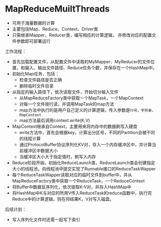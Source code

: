 # MapReduceMuiltThreads

* 可用于海量数据的计算
* 主要包括Map、Reduce、Context、Driver类
* 只需继承Mapper，Reducer类，编写相应的计算逻辑，
并修改对应的配置文件参数即可部署运行

工作流程：

* 首先加载配置文件，从配置文件中读取的MyMapper、MyReducer的文件位置，和输入、输出文件路径、Reduce任务个数，并保存在一个HashMap中。
* 初始化Map任务，包括：
  * 检查文件路径是否正确
  * 删除临时文件目录
* 从指定的输入路径下，依次读取文件，开始切分输入文件
  * 从MapReduceFactory类中获取一个MapTask，一个MapContext
  * 对每一个文件按行读，并调用MapTask的map方法
  * map方法中执行的是用户自己定义的计算逻辑，传入参数是`行号，字符串，MapContext`
  * map方法最后调用context.write(K,V)
* MapContext继承自Context，主要用来将内存中的数据刷写入硬盘
  * write方法中，首先会根据key，计算出分区号，不同的Partition会被不同的线程计算
  * 通过ProtocolBuffer协议序列化KV对，存入一个内存缓冲区中，并计算当前缓冲区中数据大小
  * 当缓冲区大小大于指定值时，刷写入内存
* Reduce阶段开始，初始化ReduceLaunch类，ReduceLaunch类会创建指定大小的线程池，向线程池中提交实现了Runnable接口的ReduceTaskWapper
* 每个ReduceTaskWapper读取对应的临时文件到buffer中，并从MapReduceFactory类中获取一个ReduceTask，一个ReduceContext
* 将Buffer中数据反序列化，依次提取K-V对，并存入HashMap中
* 将HashMap中K与对应的所用V传入ReduceTask的reduce函数中，执行完Reduce中的计算逻辑，则在将结果K，V对写入磁盘。


后续计划：

* 写入序列化文件时还需一起写下索引 

  
